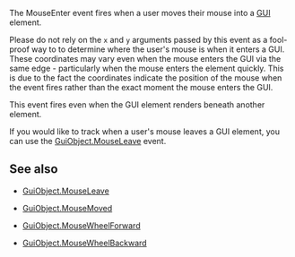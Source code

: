 The MouseEnter event fires when a user moves their mouse into a [GUI](https://developer.roblox.com/api-reference/class/GuiObject) element.

Please do not rely on the `x` and `y` arguments passed by this event as a fool-proof way to to determine where the user's mouse is when it enters a GUI. These coordinates may vary even when the mouse enters the GUI via the same edge - particularly when the mouse enters the element quickly. This is due to the fact the coordinates indicate the position of the mouse when the event fires rather than the exact moment the mouse enters the GUI.

This event fires even when the GUI element renders beneath another element.

If you would like to track when a user's mouse leaves a GUI element, you can use the [GuiObject.MouseLeave](https://developer.roblox.com/api-reference/event/GuiObject/MouseLeave) event.

## See also

 - [GuiObject.MouseLeave](https://developer.roblox.com/api-reference/event/GuiObject/MouseLeave)

 - [GuiObject.MouseMoved](https://developer.roblox.com/api-reference/event/GuiObject/MouseMoved)

 - [GuiObject.MouseWheelForward](https://developer.roblox.com/api-reference/event/GuiObject/MouseWheelForward)

 - [GuiObject.MouseWheelBackward](https://developer.roblox.com/api-reference/event/GuiObject/MouseWheelBackward)